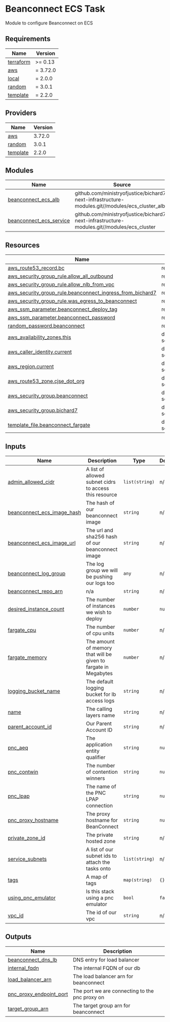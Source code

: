 # Beanconnect ECS Task

Module to configure Beanconnect on ECS
<!-- BEGIN_TF_DOCS -->
## Requirements

| Name | Version |
|------|---------|
| <a name="requirement_terraform"></a> [terraform](#requirement\_terraform) | >= 0.13 |
| <a name="requirement_aws"></a> [aws](#requirement\_aws) | = 3.72.0 |
| <a name="requirement_local"></a> [local](#requirement\_local) | = 2.0.0 |
| <a name="requirement_random"></a> [random](#requirement\_random) | = 3.0.1 |
| <a name="requirement_template"></a> [template](#requirement\_template) | = 2.2.0 |

## Providers

| Name | Version |
|------|---------|
| <a name="provider_aws"></a> [aws](#provider\_aws) | 3.72.0 |
| <a name="provider_random"></a> [random](#provider\_random) | 3.0.1 |
| <a name="provider_template"></a> [template](#provider\_template) | 2.2.0 |

## Modules

| Name | Source | Version |
|------|--------|---------|
| <a name="module_beanconnect_ecs_alb"></a> [beanconnect\_ecs\_alb](#module\_beanconnect\_ecs\_alb) | github.com/ministryofjustice/bichard7-next-infrastructure-modules.git//modules/ecs_cluster_alb | n/a |
| <a name="module_beanconnect_ecs_service"></a> [beanconnect\_ecs\_service](#module\_beanconnect\_ecs\_service) | github.com/ministryofjustice/bichard7-next-infrastructure-modules.git//modules/ecs_cluster | n/a |

## Resources

| Name | Type |
|------|------|
| [aws_route53_record.bc](https://registry.terraform.io/providers/hashicorp/aws/3.72.0/docs/resources/route53_record) | resource |
| [aws_security_group_rule.allow_all_outbound](https://registry.terraform.io/providers/hashicorp/aws/3.72.0/docs/resources/security_group_rule) | resource |
| [aws_security_group_rule.allow_nlb_from_vpc](https://registry.terraform.io/providers/hashicorp/aws/3.72.0/docs/resources/security_group_rule) | resource |
| [aws_security_group_rule.beanconnect_ingress_from_bichard7](https://registry.terraform.io/providers/hashicorp/aws/3.72.0/docs/resources/security_group_rule) | resource |
| [aws_security_group_rule.was_egress_to_beanconnect](https://registry.terraform.io/providers/hashicorp/aws/3.72.0/docs/resources/security_group_rule) | resource |
| [aws_ssm_parameter.beanconnect_deploy_tag](https://registry.terraform.io/providers/hashicorp/aws/3.72.0/docs/resources/ssm_parameter) | resource |
| [aws_ssm_parameter.beanconnect_password](https://registry.terraform.io/providers/hashicorp/aws/3.72.0/docs/resources/ssm_parameter) | resource |
| [random_password.beanconnect](https://registry.terraform.io/providers/hashicorp/random/3.0.1/docs/resources/password) | resource |
| [aws_availability_zones.this](https://registry.terraform.io/providers/hashicorp/aws/3.72.0/docs/data-sources/availability_zones) | data source |
| [aws_caller_identity.current](https://registry.terraform.io/providers/hashicorp/aws/3.72.0/docs/data-sources/caller_identity) | data source |
| [aws_region.current](https://registry.terraform.io/providers/hashicorp/aws/3.72.0/docs/data-sources/region) | data source |
| [aws_route53_zone.cjse_dot_org](https://registry.terraform.io/providers/hashicorp/aws/3.72.0/docs/data-sources/route53_zone) | data source |
| [aws_security_group.beanconnect](https://registry.terraform.io/providers/hashicorp/aws/3.72.0/docs/data-sources/security_group) | data source |
| [aws_security_group.bichard7](https://registry.terraform.io/providers/hashicorp/aws/3.72.0/docs/data-sources/security_group) | data source |
| [template_file.beanconnect_fargate](https://registry.terraform.io/providers/hashicorp/template/2.2.0/docs/data-sources/file) | data source |

## Inputs

| Name | Description | Type | Default | Required |
|------|-------------|------|---------|:--------:|
| <a name="input_admin_allowed_cidr"></a> [admin\_allowed\_cidr](#input\_admin\_allowed\_cidr) | A list of allowed subnet cidrs to access this resource | `list(string)` | n/a | yes |
| <a name="input_beanconnect_ecs_image_hash"></a> [beanconnect\_ecs\_image\_hash](#input\_beanconnect\_ecs\_image\_hash) | The hash of our beanconnect image | `string` | n/a | yes |
| <a name="input_beanconnect_ecs_image_url"></a> [beanconnect\_ecs\_image\_url](#input\_beanconnect\_ecs\_image\_url) | The url and sha256 hash of our beanconnect image | `string` | n/a | yes |
| <a name="input_beanconnect_log_group"></a> [beanconnect\_log\_group](#input\_beanconnect\_log\_group) | The log group we will be pushing our logs too | `any` | n/a | yes |
| <a name="input_beanconnect_repo_arn"></a> [beanconnect\_repo\_arn](#input\_beanconnect\_repo\_arn) | n/a | `string` | n/a | yes |
| <a name="input_desired_instance_count"></a> [desired\_instance\_count](#input\_desired\_instance\_count) | The number of instances we wish to deploy | `number` | `null` | no |
| <a name="input_fargate_cpu"></a> [fargate\_cpu](#input\_fargate\_cpu) | The number of cpu units | `number` | n/a | yes |
| <a name="input_fargate_memory"></a> [fargate\_memory](#input\_fargate\_memory) | The amount of memory that will be given to fargate in Megabytes | `number` | n/a | yes |
| <a name="input_logging_bucket_name"></a> [logging\_bucket\_name](#input\_logging\_bucket\_name) | The default logging bucket for lb access logs | `string` | n/a | yes |
| <a name="input_name"></a> [name](#input\_name) | The calling layers name | `string` | n/a | yes |
| <a name="input_parent_account_id"></a> [parent\_account\_id](#input\_parent\_account\_id) | Our Parent Account ID | `string` | n/a | yes |
| <a name="input_pnc_aeq"></a> [pnc\_aeq](#input\_pnc\_aeq) | The application entity qualifier | `string` | `null` | no |
| <a name="input_pnc_contwin"></a> [pnc\_contwin](#input\_pnc\_contwin) | The number of contention winners | `string` | `null` | no |
| <a name="input_pnc_lpap"></a> [pnc\_lpap](#input\_pnc\_lpap) | The name of the PNC LPAP connection | `string` | `null` | no |
| <a name="input_pnc_proxy_hostname"></a> [pnc\_proxy\_hostname](#input\_pnc\_proxy\_hostname) | The proxy hostname for BeanConnect | `string` | `null` | no |
| <a name="input_private_zone_id"></a> [private\_zone\_id](#input\_private\_zone\_id) | The private hosted zone | `string` | n/a | yes |
| <a name="input_service_subnets"></a> [service\_subnets](#input\_service\_subnets) | A list of our subnet ids to attach the tasks onto | `list(string)` | n/a | yes |
| <a name="input_tags"></a> [tags](#input\_tags) | A map of tags | `map(string)` | `{}` | no |
| <a name="input_using_pnc_emulator"></a> [using\_pnc\_emulator](#input\_using\_pnc\_emulator) | Is this stack using a pnc emulator | `bool` | `false` | no |
| <a name="input_vpc_id"></a> [vpc\_id](#input\_vpc\_id) | The id of our vpc | `string` | n/a | yes |

## Outputs

| Name | Description |
|------|-------------|
| <a name="output_beanconnect_dns_lb"></a> [beanconnect\_dns\_lb](#output\_beanconnect\_dns\_lb) | DNS entry for load balancer |
| <a name="output_internal_fqdn"></a> [internal\_fqdn](#output\_internal\_fqdn) | The internal FQDN of our db |
| <a name="output_load_balancer_arn"></a> [load\_balancer\_arn](#output\_load\_balancer\_arn) | The load balancer arn for beanconnect |
| <a name="output_pnc_proxy_endpoint_port"></a> [pnc\_proxy\_endpoint\_port](#output\_pnc\_proxy\_endpoint\_port) | The port we are connecting to the pnc proxy on |
| <a name="output_target_group_arn"></a> [target\_group\_arn](#output\_target\_group\_arn) | The target group arn for beanconnect |
<!-- END_TF_DOCS -->
